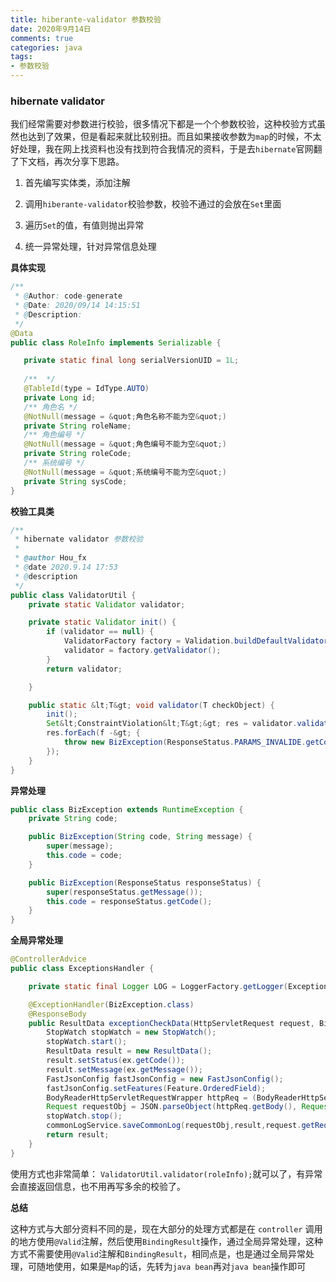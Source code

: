 ```yaml
---
title: hiberante-validator 参数校验
date: 2020年9月14日
comments: true
categories: java
tags:
- 参数校验
---
```


### hibernate validator

我们经常需要对参数进行校验，很多情况下都是一个个参数校验，这种校验方式虽然也达到了效果，但是看起来就比较别扭。而且如果接收参数为`map`的时候，不太好处理，我在网上找资料也没有找到符合我情况的资料，于是去`hibernate`官网翻了下文档，再次分享下思路。

<!-- more -->

1. 首先编写实体类，添加注解
  
2. 调用`hiberante-validator`校验参数，校验不通过的会放在`Set`里面
  
3. 遍历`Set`的值，有值则抛出异常
  
4. 统一异常处理，针对异常信息处理
  

**具体实现**

```java
/**
 * @Author: code-generate
 * @Date: 2020/09/14 14:15:51
 * @Description:
 */
@Data
public class RoleInfo implements Serializable {

   private static final long serialVersionUID = 1L;
   
   /**  */
   @TableId(type = IdType.AUTO)
   private Long id;
   /** 角色名 */
   @NotNull(message = &quot;角色名称不能为空&quot;)
   private String roleName;
   /** 角色编号 */
   @NotNull(message = &quot;角色编号不能为空&quot;)
   private String roleCode;
   /** 系统编号 */
   @NotNull(message = &quot;系统编号不能为空&quot;)
   private String sysCode;
}

```

**校验工具类**

```java
/**
 * hibernate validator 参数校验
 *
 * @author Hou_fx
 * @date 2020.9.14 17:53
 * @description
 */
public class ValidatorUtil {
    private static Validator validator;

    private static Validator init() {
        if (validator == null) {
            ValidatorFactory factory = Validation.buildDefaultValidatorFactory();
            validator = factory.getValidator();
        }
        return validator;

    }

    public static &lt;T&gt; void validator(T checkObject) {
        init();
        Set&lt;ConstraintViolation&lt;T&gt;&gt; res = validator.validate(checkObject);
        res.forEach(f -&gt; {
            throw new BizException(ResponseStatus.PARAMS_INVALIDE.getCode(), f.getMessage());
        });
    }
}

```

**异常处理**

```java
public class BizException extends RuntimeException {
    private String code;

    public BizException(String code, String message) {
        super(message);
        this.code = code;
    }

    public BizException(ResponseStatus responseStatus) {
        super(responseStatus.getMessage());
        this.code = responseStatus.getCode();
    }
}

```

**全局异常处理**

```java
@ControllerAdvice
public class ExceptionsHandler {

    private static final Logger LOG = LoggerFactory.getLogger(ExceptionsHandler.class);

    @ExceptionHandler(BizException.class)
    @ResponseBody
    public ResultData exceptionCheckData(HttpServletRequest request, BizException ex) {
        StopWatch stopWatch = new StopWatch();
        stopWatch.start();
        ResultData result = new ResultData();
        result.setStatus(ex.getCode());
        result.setMessage(ex.getMessage());
        FastJsonConfig fastJsonConfig = new FastJsonConfig();
        fastJsonConfig.setFeatures(Feature.OrderedField);
        BodyReaderHttpServletRequestWrapper httpReq = (BodyReaderHttpServletRequestWrapper) request;
        Request requestObj = JSON.parseObject(httpReq.getBody(), Request.class, fastJsonConfig.getFeatures());
        stopWatch.stop();
        commonLogService.saveCommonLog(requestObj,result,request.getRequestURI(),stopWatch.getTotalTimeSeconds(),ex);
        return result;
    }
}
```

使用方式也非常简单： `ValidatorUtil.validator(roleInfo);`就可以了，有异常会直接返回信息，也不用再写多余的校验了。

**总结**

这种方式与大部分资料不同的是，现在大部分的处理方式都是在 `controller` 调用的地方使用`@Valid`注解，然后使用`BindingResult`操作，通过全局异常处理，这种方式不需要使用`@Valid`注解和`BindingResult`，相同点是，也是通过全局异常处理，可随地使用，如果是`Map`的话，先转为`java bean`再对`java bean`操作即可